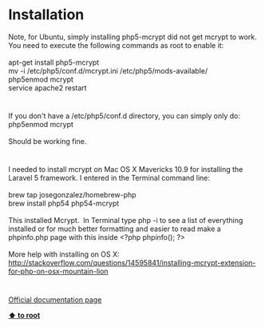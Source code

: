 # Installation




<div class="phpcode"><span class="html">
Note, for Ubuntu, simply installing php5-mcrypt did not get mcrypt to work. You need to execute the following commands as root to enable it:<br><br>apt-get install php5-mcrypt<br>mv -i /etc/php5/conf.d/mcrypt.ini /etc/php5/mods-available/<br>php5enmod mcrypt<br>service apache2 restart</span>
</div>
  

#


<div class="phpcode"><span class="html">
If you don&apos;t have a /etc/php5/conf.d directory, you can simply only do: php5enmod mcrypt<br><br>Should be working fine.</span>
</div>
  

#


<div class="phpcode"><span class="html">
I needed to install mcrypt on Mac OS X Mavericks 10.9 for installing the Laravel 5 framework. I entered in the Terminal command line:<br><br>brew tap josegonzalez/homebrew-php<br>brew install php54 php54-mcrypt<br><br>This installed Mcrypt.&#xA0; In Terminal type php -i to see a list of everything installed or for much better formatting and easier to read make a phpinfo.php page with this inside <span class="default">&lt;?php phpinfo</span><span class="keyword">(); </span><span class="default">?&gt;</span>&#xA0; <br><br>More help with installing on OS X:<br><a href="http://stackoverflow.com/questions/14595841/installing-mcrypt-extension-for-php-on-osx-mountain-lion" rel="nofollow" target="_blank">http://stackoverflow.com/questions/14595841/installing-mcrypt-extension-for-php-on-osx-mountain-lion</a></span>
</div>
  

#

[Official documentation page](https://www.php.net/manual/en/mcrypt.installation.php)

**[⬆ to root](/)**